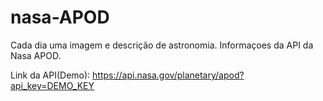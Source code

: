 # nasa-APOD
Cada dia uma imagem e descrição de astronomia. Informaçoes da API da Nasa APOD.

Link da API(Demo): https://api.nasa.gov/planetary/apod?api_key=DEMO_KEY
